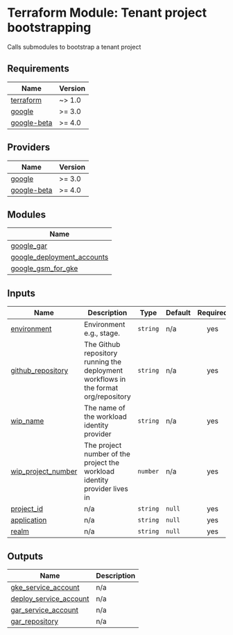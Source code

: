 # Terraform Module: Tenant project bootstrapping
Calls submodules to bootstrap a tenant project

## Requirements

| Name | Version |
|------|---------|
| <a name="requirement_terraform"></a> [terraform](#requirement\_terraform) | ~> 1.0 |
| <a name="requirement_google"></a> [google](#requirement\_google) | >= 3.0 |
| <a name="requirement_google_beta"></a> [google-beta](#requirement\_google\_beta) | >= 4.0 |

## Providers

| Name | Version |
|------|---------|
| <a name="provider_google"></a> [google](#provider\_google) | >= 3.0 |
| <a name="provider_google_beta"></a> [google-beta](#provider\_google\_beta) | >= 4.0 |

## Modules

| Name |
|------|
| [google_gar](https://github.com/mozilla/terraform-modules/tree/main/google_gar) |
| [google_deployment_accounts](https://github.com/mozilla/terraform-modules/tree/main/google_deployment_accounts) |
| [google_gsm_for_gke](https://github.com/mozilla/terraform-modules/tree/main/google_gsm_for_gke) |

## Inputs

| Name | Description | Type | Default | Required |
|------|-------------|------|---------|:--------:|
| <a name="input_environment"></a> [environment](#input\_environment) | Environment e.g., stage. | `string` | n/a | yes |
| <a name="input_github_repository"></a> [github\_repository](#input\_github\_repository) | The Github repository running the deployment workflows in the format org/repository | `string` | n/a | yes |
| <a name="input_wip_name"></a> [wip\_name](#input\_wip\_name) | The name of the workload identity provider | `string` | n/a | yes |
| <a name="input_wip_project_number"></a> [wip\_project\_number](#input\_wip\_project\_number) | The project number of the project the workload identity provider lives in | `number` | n/a | yes |
| <a name="input_project_id"></a> [project_id](#input\_project\_id) | n/a | `string` | `null` | yes |
| <a name="input_application"></a> [application](#input\_application) | n/a | `string` | `null` | yes |
| <a name="input_realm"></a> [realm](#input\_realm) | n/a | `string` | `null` | yes |

## Outputs

| Name | Description |
|------|-------------|
| <a name="output_gke_service_account"></a> [gke\_service\_account](#output\_gke\_service\_account) | n/a |
| <a name="output_deploy_service_account"></a> [deploy\_service\_account](#output\_deploy\_service\_account) | n/a |
| <a name="output_gar_service_account"></a> [gar\_service\_account](#output\_gar\_service\_account) | n/a |
| <a name="output_gar_repository"></a> [gar\_repository](#output\_gar\_repository) | n/a |

